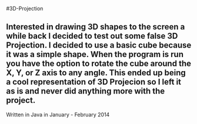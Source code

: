 #3D-Projection

  Interested in drawing 3D shapes to the screen a while back I decided to test out some false 3D Projection. I decided to use a basic cube because it was a simple shape. When the program is run you have the option to rotate the cube around the X, Y, or Z axis to any angle. This ended up being a cool representation of 3D Projecion so I left it as is and never did anything more with the project.
-
Written in Java in January - February 2014